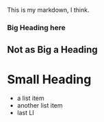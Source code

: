 This is my markdown, I think. 

### Big Heading here
## Not as Big a Heading

# Small Heading
* a list item
* another list item
* last LI

